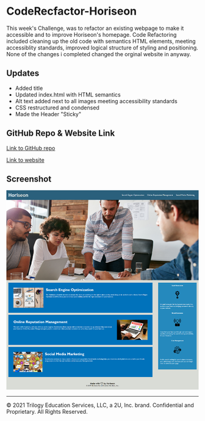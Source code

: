 # CodeRecfactor-Horiseon

This week's Challenge, was to refactor an existing webpage to make it accessible and to improve Horiseon's homepage.  Code Refactoring included cleaning up the old code with semantics HTML elements, meeting accessiblity standards, improved logical structure of styling and positioning.  None of the changes i completed changed the orginal website in anyway.


## Updates

* Added title
* Updated index.html with HTML semantics
* Alt text added next to all images meeting accessibility standards
* CSS restructured and condensed
* Made the Header "Sticky"

## GitHub Repo & Website Link

[Link to GitHub repo](https://github.com/adambowers09/CodeRefactor-Horiseon)

[Link to website](https://adambowers09.github.io/CodeRefactor-Horiseon/)

## Screenshot

![screenshot of application about my page](./assets/images/screencapture-02Challenge.png)


- - -
© 2021 Trilogy Education Services, LLC, a 2U, Inc. brand. Confidential and Proprietary. All Rights Reserved.
